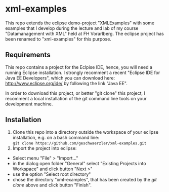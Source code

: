 # xml-examples
This repo extends the eclipse demo-project "XMLExamples" with some examples that I develop during the lecture and lab of my course "Datamanagement with XML" held at FH Vorarlberg. The eclipse project has been renamed to "xml-examples" for this purpose.

## Requirements
This repo contains a project for the Eclpise IDE, hence, you will need a running Eclipse installation. I strongly recomment a recent "Eclipse IDE for Java EE Developers", which you can download here: http://www.eclipse.org/ide/ by following the link "Java EE".

In order to download this project, or better "git clone" this project, I recomment a local installation of the git command line tools on your development machine.

## Installation
1. Clone this repo into a directory outside the workspace of your eclipse installation, e.g. on a bash command line:  
   `git clone https://github.com/geschwaerzler/xml-examples.git`
1. Import the project into eclipse:
  * Select menu "File" > "Import…"
  * in the dialog open folder "General" select "Existing Projects into Workspace" and click button "Next >"
  * use the option "Select root directory"
  * chose the directory "xml-examples", that has been created by the _git clone_ above and click button "Finish".